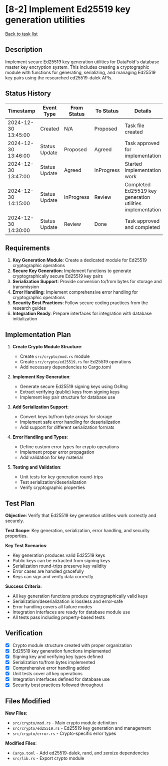 # [8-2] Implement Ed25519 key generation utilities

[Back to task list](./tasks.md)

## Description

Implement secure Ed25519 key generation utilities for DataFold's database master key encryption system. This includes creating a cryptographic module with functions for generating, serializing, and managing Ed25519 key pairs using the researched ed25519-dalek APIs.

## Status History

| Timestamp | Event Type | From Status | To Status | Details | User |
|-----------|------------|-------------|-----------|---------|------|
| 2024-12-30 13:45:00 | Created | N/A | Proposed | Task file created | AI Agent |
| 2024-12-30 13:46:00 | Status Update | Proposed | Agreed | Task approved for implementation | tomtang |
| 2024-12-30 13:47:00 | Status Update | Agreed | InProgress | Started implementation work | AI Agent |
| 2024-12-30 14:15:00 | Status Update | InProgress | Review | Completed Ed25519 key generation utilities implementation | AI Agent |
| 2024-12-30 14:30:00 | Status Update | Review | Done | Task approved and completed | tomtang |

## Requirements

1. **Key Generation Module**: Create a dedicated module for Ed25519 cryptographic operations
2. **Secure Key Generation**: Implement functions to generate cryptographically secure Ed25519 key pairs
3. **Serialization Support**: Provide conversion to/from bytes for storage and transmission
4. **Error Handling**: Implement comprehensive error handling for cryptographic operations
5. **Security Best Practices**: Follow secure coding practices from the research guides
6. **Integration Ready**: Prepare interfaces for integration with database initialization

## Implementation Plan

1. **Create Crypto Module Structure**:
   - Create `src/crypto/mod.rs` module
   - Create `src/crypto/ed25519.rs` for Ed25519 operations
   - Add necessary dependencies to Cargo.toml

2. **Implement Key Generation**:
   - Generate secure Ed25519 signing keys using OsRng
   - Extract verifying (public) keys from signing keys
   - Implement key pair structure for database use

3. **Add Serialization Support**:
   - Convert keys to/from byte arrays for storage
   - Implement safe error handling for deserialization
   - Add support for different serialization formats

4. **Error Handling and Types**:
   - Define custom error types for crypto operations
   - Implement proper error propagation
   - Add validation for key material

5. **Testing and Validation**:
   - Unit tests for key generation round-trips
   - Test serialization/deserialization 
   - Verify cryptographic properties

## Test Plan

**Objective**: Verify that Ed25519 key generation utilities work correctly and securely.

**Test Scope**: Key generation, serialization, error handling, and security properties.

**Key Test Scenarios**:
- Key generation produces valid Ed25519 keys
- Public keys can be extracted from signing keys
- Serialization round-trips preserve key validity
- Error cases are handled gracefully
- Keys can sign and verify data correctly

**Success Criteria**:
- All key generation functions produce cryptographically valid keys
- Serialization/deserialization is lossless and error-safe
- Error handling covers all failure modes
- Integration interfaces are ready for database module use
- All tests pass including property-based tests

## Verification

- [x] Crypto module structure created with proper organization
- [x] Ed25519 key generation functions implemented
- [x] Signing key and verifying key types defined
- [x] Serialization to/from bytes implemented
- [x] Comprehensive error handling added
- [x] Unit tests cover all key operations
- [x] Integration interfaces defined for database use
- [x] Security best practices followed throughout

## Files Modified

**New Files**:
- `src/crypto/mod.rs` - Main crypto module definition
- `src/crypto/ed25519.rs` - Ed25519 key generation and management
- `src/crypto/error.rs` - Crypto-specific error types

**Modified Files**:
- `Cargo.toml` - Add ed25519-dalek, rand, and zeroize dependencies
- `src/lib.rs` - Export crypto module 